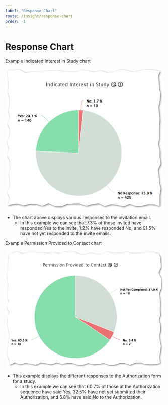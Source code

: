 ```yaml
---
label: "Response Chart"
route: /insight/response-chart
order: -1
---
```

# Response Chart

Example Indicated Interest in Study chart
		
![](Images/InterestPieChart.png)

 - The chart above displays various responses to the invitation email.
	 -   In this example we can see that 7.3% of those invited have responded Yes to the invite, 1.2% have responded No, and 91.5% have not yet responded to the invite emails.

Example Permission Provided to Contact chart

![](Images/ContactPieChart.png)

 - This example displays the different responses to the Authorization form for a study.
	 - In this example we can see that 60.7% of those at the Authorization sequence have said Yes, 32.5% have not yet submitted their Authorization, and 6.8% have said No to the Authorization.